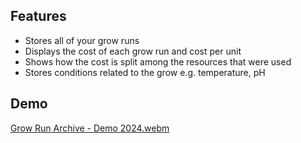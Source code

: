 ## Features
- Stores all of your grow runs
- Displays the cost of each grow run and cost per unit
- Shows how the cost is split among the resources that were used
- Stores conditions related to the grow e.g. temperature, pH


## Demo
[Grow Run Archive - Demo 2024.webm](https://github.com/user-attachments/assets/2d152d34-d577-444d-9a20-97c15630539f)
